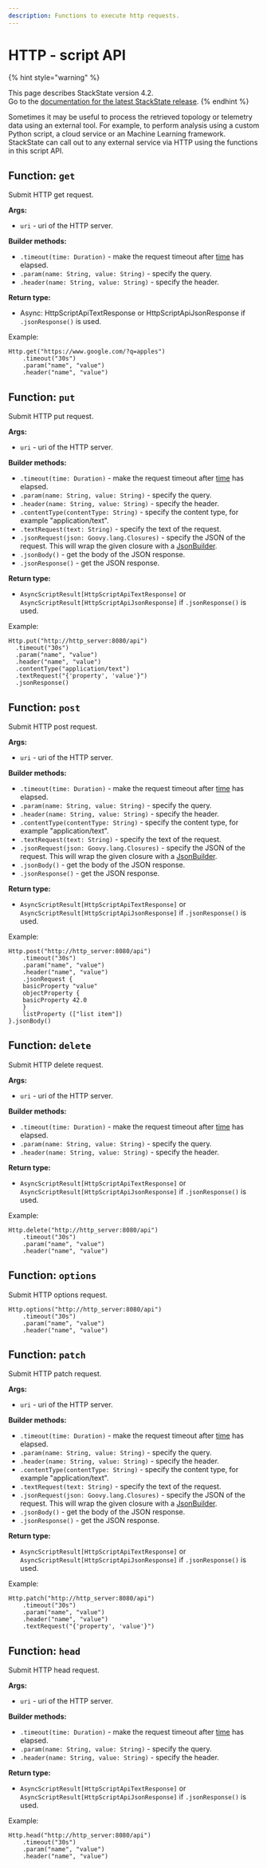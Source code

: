 ```yaml
---
description: Functions to execute http requests.
---
```


# HTTP - script API

{% hint style="warning" %}

This page describes StackState version 4.2.<br />Go to the [documentation for the latest StackState release](https://docs.stackstate.com/).
{% endhint %}

Sometimes it may be useful to process the retrieved topology or telemetry data using an external tool. For example, to perform analysis using a custom Python script, a cloud service or an Machine Learning framework. StackState can call out to any external service via HTTP using the functions in this script API.

## Function: `get`

Submit HTTP get request.

**Args:**

* `uri` - uri of the HTTP server.

**Builder methods:**

* `.timeout(time: Duration)` - make the request timeout after [time](time.md) has elapsed.
* `.param(name: String, value: String)` - specify the query.
* `.header(name: String, value: String)` - specify the header.

**Return type:**

* Async: HttpScriptApiTextResponse or HttpScriptApiJsonResponse if `.jsonResponse()` is used.

Example:

```text
Http.get("https://www.google.com/?q=apples")
    .timeout("30s")
    .param("name", "value")
    .header("name", "value")
```

## Function: `put`

Submit HTTP put request.

**Args:**

* `uri` - uri of the HTTP server.

**Builder methods:**

* `.timeout(time: Duration)` - make the request timeout after [time](time.md) has elapsed.
* `.param(name: String, value: String)` - specify the query.
* `.header(name: String, value: String)` - specify the header.
* `.contentType(contentType: String)` -  specify the content type, for example "application/text".
* `.textRequest(text: String)` - specify the text of the request.
* `.jsonRequest(json: Goovy.lang.Closures)` - specify the JSON of the request. This will wrap the given closure with a [JsonBuilder](http://docs.groovy-lang.org/latest/html/documentation/core-domain-specific-languages.html#_jsonbuilder).
* `.jsonBody()` - get the body of the JSON response.
* `.jsonResponse()`  - get the JSON response.

**Return type:**

* `AsyncScriptResult[HttpScriptApiTextResponse]` or `AsyncScriptResult[HttpScriptApiJsonResponse]` if `.jsonResponse()` is used.

Example:

```text
Http.put("http://http_server:8080/api")
  .timeout("30s")
  .param("name", "value")
  .header("name", "value")
  .contentType("application/text")
  .textRequest("{'property', 'value'}")
  .jsonResponse()
```

## Function: `post`

Submit HTTP post request.

**Args:**

* `uri` - uri of the HTTP server.

**Builder methods:**

* `.timeout(time: Duration)` - make the request timeout after [time](time.md) has elapsed.
* `.param(name: String, value: String)` - specify the query.
* `.header(name: String, value: String)` - specify the header.
* `.contentType(contentType: String)` -  specify the content type, for example "application/text".
* `.textRequest(text: String)` - specify the text of the request.
* `.jsonRequest(json: Goovy.lang.Closures)` - specify the JSON of the request. This will wrap the given closure with a [JsonBuilder](http://docs.groovy-lang.org/latest/html/documentation/core-domain-specific-languages.html#_jsonbuilder).
* `.jsonBody()` - get the body of the JSON response.
* `.jsonResponse()` - get the JSON response.

**Return type:**

* `AsyncScriptResult[HttpScriptApiTextResponse]` or `AsyncScriptResult[HttpScriptApiJsonResponse]` if `.jsonResponse()` is used.

Example:

```text
Http.post("http://http_server:8080/api")
    .timeout("30s")
    .param("name", "value")
    .header("name", "value")
    .jsonRequest {
    basicProperty "value"
    objectProperty {
    basicProperty 42.0
    }
    listProperty (["list item"])
}.jsonBody()
```

## Function: `delete`

Submit HTTP delete request.

**Args:**

* `uri` - uri of the HTTP server.

**Builder methods:**

* `.timeout(time: Duration)` - make the request timeout after [time](time.md) has elapsed.
* `.param(name: String, value: String)` - specify the query.
* `.header(name: String, value: String)` - specify the header.

**Return type:**

* `AsyncScriptResult[HttpScriptApiTextResponse]` or `AsyncScriptResult[HttpScriptApiJsonResponse]` if `.jsonResponse()` is used.

Example:

```text
Http.delete("http://http_server:8080/api")
    .timeout("30s")
    .param("name", "value")
    .header("name", "value")
```

## Function: `options`

Submit HTTP options request.

```text
Http.options("http://http_server:8080/api")
    .timeout("30s")
    .param("name", "value")
    .header("name", "value")
```

## Function: `patch`

Submit HTTP patch request.

**Args:**

* `uri` - uri of the HTTP server.

**Builder methods:**

* `.timeout(time: Duration)` - make the request timeout after [time](time.md) has elapsed.
* `.param(name: String, value: String)` - specify the query.
* `.header(name: String, value: String)` - specify the header.
* `.contentType(contentType: String)` -  specify the content type, for example "application/text".
* `.textRequest(text: String)` - specify the text of the request.
* `.jsonRequest(json: Goovy.lang.Closures)` - specify the JSON of the request. This will wrap the given closure with a [JsonBuilder](http://docs.groovy-lang.org/latest/html/documentation/core-domain-specific-languages.html#_jsonbuilder).
* `.jsonBody()` - get the body of the JSON response.
* `.jsonResponse()`  - get the JSON response.

**Return type:**

* `AsyncScriptResult[HttpScriptApiTextResponse]` or `AsyncScriptResult[HttpScriptApiJsonResponse]` if `.jsonResponse()` is used.

Example:

```text
Http.patch("http://http_server:8080/api")
    .timeout("30s")
    .param("name", "value")
    .header("name", "value")
    .textRequest("{'property', 'value'}")
```

## Function: `head`

Submit HTTP head request.

**Args:**

* `uri` - uri of the HTTP server.

**Builder methods:**

* `.timeout(time: Duration)` - make the request timeout after [time](time.md) has elapsed.
* `.param(name: String, value: String)` - specify the query.
* `.header(name: String, value: String)` - specify the header.

**Return type:**

* `AsyncScriptResult[HttpScriptApiTextResponse]` or `AsyncScriptResult[HttpScriptApiJsonResponse]` if `.jsonResponse()` is used.

Example:

```text
Http.head("http://http_server:8080/api")
    .timeout("30s")
    .param("name", "value")
    .header("name", "value")
```
